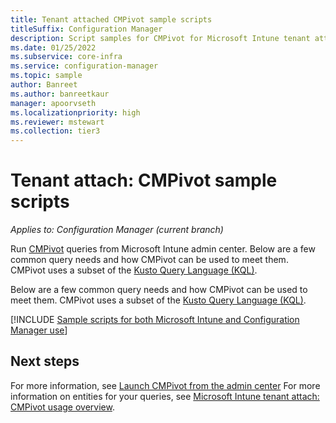 ```yaml
---
title: Tenant attached CMPivot sample scripts
titleSuffix: Configuration Manager
description: Script samples for CMPivot for Microsoft Intune tenant attached devices.
ms.date: 01/25/2022
ms.subservice: core-infra
ms.service: configuration-manager
ms.topic: sample
author: Banreet
ms.author: banreetkaur
manager: apoorvseth
ms.localizationpriority: high
ms.reviewer: mstewart
ms.collection: tier3
---
```


# Tenant attach: CMPivot sample scripts
<!---->
*Applies to: Configuration Manager (current branch)*

Run [CMPivot](cmpivot-start.md) queries from Microsoft Intune admin center. Below are a few common query needs and how CMPivot can be used to meet them. CMPivot uses a subset of the [Kusto Query Language (KQL)](/azure/kusto/query/).

Below are a few common query needs and how CMPivot can be used to meet them. CMPivot uses a subset of the [Kusto Query Language (KQL)](/azure/kusto/query/).

[!INCLUDE [Sample scripts for both Microsoft Intune and Configuration Manager use](../core/servers/manage/includes/cmpivot-samples-shared.md)]

## Next steps

For more information, see [Launch CMPivot from the admin center](cmpivot-start.md)
For more information on entities for your queries, see [Microsoft Intune tenant attach: CMPivot usage overview](cmpivot-overview-attached.md).